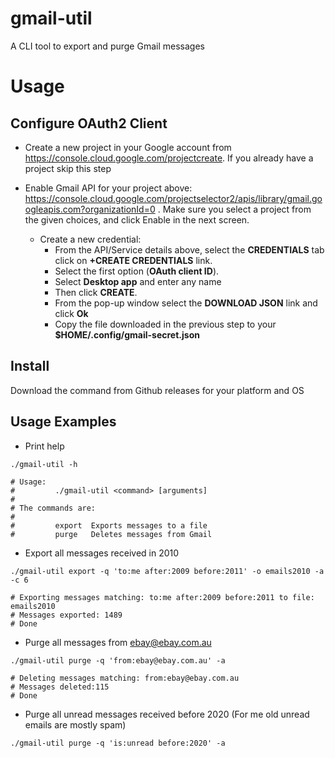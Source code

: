 # gmail-util
A CLI tool to export and purge Gmail messages

# Usage

## Configure OAuth2 Client

* Create a new project in your Google account from https://console.cloud.google.com/projectcreate. If you already have a project skip this step

* Enable Gmail API for your project above: https://console.cloud.google.com/projectselector2/apis/library/gmail.googleapis.com?organizationId=0 . Make sure you select a project from the given choices, and click Enable in the next screen.

    * Create a new credential:
      + From the API/Service details above, select the **CREDENTIALS** tab click on **+CREATE CREDENTIALS** link.
      + Select the first option (**OAuth client ID**).
      + Select **Desktop app** and enter any name
      + Then click **CREATE**.
      + From the pop-up window select the **DOWNLOAD JSON** link and click **Ok**
      + Copy the file downloaded in the previous step to your **$HOME/.config/gmail-secret.json**
    
    
## Install

Download the command from Github releases for your platform and OS


## Usage Examples

* Print help

```shell
./gmail-util -h

# Usage:
#         ./gmail-util <command> [arguments]
# 
# The commands are:
# 
#         export  Exports messages to a file
#         purge   Deletes messages from Gmail

```

* Export all messages received in 2010

```shell
./gmail-util export -q 'to:me after:2009 before:2011' -o emails2010 -a -c 6

# Exporting messages matching: to:me after:2009 before:2011 to file: emails2010
# Messages exported: 1489
# Done

```

* Purge all messages from ebay@ebay.com.au

```shell
./gmail-util purge -q 'from:ebay@ebay.com.au' -a

# Deleting messages matching: from:ebay@ebay.com.au
# Messages deleted:115
# Done
```

* Purge all unread messages received before 2020 (For me old unread emails are mostly spam)

```shell
./gmail-util purge -q 'is:unread before:2020' -a

```




